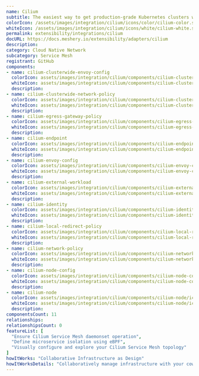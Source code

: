 ```yaml
---
name: Cilium
subtitle: The easiest way to get production-grade Kubernetes clusters with Cilium up and running
colorIcon: /assets/images/integration/cilium/icons/color/cilium-color.svg
whiteIcon: /assets/images/integration/cilium/icons/white/cilium-white.svg
permalink: extensibility/integrations/cilium
docURL: https://docs.meshery.io/extensibility/adapters/cilium
description: 
category: Cloud Native Network
subcategory: Service Mesh
registrant: GitHub
components: 
- name: cilium-clusterwide-envoy-config
  colorIcon: assets/images/integration/cilium/components/cilium-clusterwide-envoy-config/icons/color/cilium-clusterwide-envoy-config-color.svg
  whiteIcon: assets/images/integration/cilium/components/cilium-clusterwide-envoy-config/icons/white/cilium-clusterwide-envoy-config-white.svg
  description: 
- name: cilium-clusterwide-network-policy
  colorIcon: assets/images/integration/cilium/components/cilium-clusterwide-network-policy/icons/color/cilium-clusterwide-network-policy-color.svg
  whiteIcon: assets/images/integration/cilium/components/cilium-clusterwide-network-policy/icons/white/cilium-clusterwide-network-policy-white.svg
  description: 
- name: cilium-egress-gateway-policy
  colorIcon: assets/images/integration/cilium/components/cilium-egress-gateway-policy/icons/color/cilium-egress-gateway-policy-color.svg
  whiteIcon: assets/images/integration/cilium/components/cilium-egress-gateway-policy/icons/white/cilium-egress-gateway-policy-white.svg
  description: 
- name: cilium-endpoint
  colorIcon: assets/images/integration/cilium/components/cilium-endpoint/icons/color/cilium-endpoint-color.svg
  whiteIcon: assets/images/integration/cilium/components/cilium-endpoint/icons/white/cilium-endpoint-white.svg
  description: 
- name: cilium-envoy-config
  colorIcon: assets/images/integration/cilium/components/cilium-envoy-config/icons/color/cilium-envoy-config-color.svg
  whiteIcon: assets/images/integration/cilium/components/cilium-envoy-config/icons/white/cilium-envoy-config-white.svg
  description: 
- name: cilium-external-workload
  colorIcon: assets/images/integration/cilium/components/cilium-external-workload/icons/color/cilium-external-workload-color.svg
  whiteIcon: assets/images/integration/cilium/components/cilium-external-workload/icons/white/cilium-external-workload-white.svg
  description: 
- name: cilium-identity
  colorIcon: assets/images/integration/cilium/components/cilium-identity/icons/color/cilium-identity-color.svg
  whiteIcon: assets/images/integration/cilium/components/cilium-identity/icons/white/cilium-identity-white.svg
  description: 
- name: cilium-local-redirect-policy
  colorIcon: assets/images/integration/cilium/components/cilium-local-redirect-policy/icons/color/cilium-local-redirect-policy-color.svg
  whiteIcon: assets/images/integration/cilium/components/cilium-local-redirect-policy/icons/white/cilium-local-redirect-policy-white.svg
  description: 
- name: cilium-network-policy
  colorIcon: assets/images/integration/cilium/components/cilium-network-policy/icons/color/cilium-network-policy-color.svg
  whiteIcon: assets/images/integration/cilium/components/cilium-network-policy/icons/white/cilium-network-policy-white.svg
  description: 
- name: cilium-node-config
  colorIcon: assets/images/integration/cilium/components/cilium-node-config/icons/color/cilium-node-config-color.svg
  whiteIcon: assets/images/integration/cilium/components/cilium-node-config/icons/white/cilium-node-config-white.svg
  description: 
- name: cilium-node
  colorIcon: assets/images/integration/cilium/components/cilium-node/icons/color/cilium-node-color.svg
  whiteIcon: assets/images/integration/cilium/components/cilium-node/icons/white/cilium-node-white.svg
  description: 
componentsCount: 11
relationships: 
relationshipsCount: 0
featureList: [
  "Ensure Cilium Service Mesh daemonset operation",
  "Define microservice isolation using eBPF",
  "Visually configure and explore your Cilium Service Mesh topology"
]
howItWorks: "Collaborative Infrastructure as Design"
howItWorksDetails: "Collaboratively manage infrastructure with your coworkers synchronously sharing the same designs."
---
```

